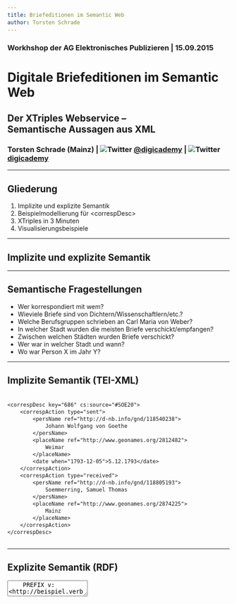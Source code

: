```yaml
---
title: Briefeditionen im Semantic Web
author: Torsten Schrade
---
```


### Workhshop der AG Elektronisches Publizieren | 15.09.2015
# Digitale Briefeditionen im Semantic Web
## Der XTriples Webservice – <br/> Semantische Aussagen aus XML
### __Torsten Schrade (Mainz) | <img src="https://upload.wikimedia.org/wikipedia/en/9/9f/Twitter_bird_logo_2012.svg" alt="Twitter" width="30" /> [@digicademy](https://twitter.com/digicademy "Die Digitale Akademie aut Twitter") |  <img src="https://upload.wikimedia.org/wikipedia/commons/9/91/Octicons-mark-github.svg" alt="Twitter" width="30" /> [digicademy](https://github.com/digicademy "Die Digitale Akademie aut GitHub")__

---

## Gliederung

1. Implizite und explizite Semantik
2. Beispielmodellierung für &lt;correspDesc&gt;
3. XTriples in 3 Minuten
4. Visualisierungsbeispiele

---

## Implizite und explizite Semantik

---

## Semantische Fragestellungen

* Wer korrespondiert mit wem?
* Wieviele Briefe sind von Dichtern/Wissenschaftlern/etc.?
* Welche Berufsgruppen schrieben an Carl Maria von Weber?
* In welcher Stadt wurden die meisten Briefe verschickt/empfangen?
* Zwischen welchen Städten wurden Briefe verschickt?
* Wer war in welcher Stadt und wann?
* Wo war Person X im Jahr Y?

---

## Implizite Semantik (TEI-XML)

<pre>
<code class="xml">
&lt;correspDesc key="686" cs:source="#SOE20"&gt;
	&lt;correspAction type="sent"&gt;
		&lt;persName ref="http://d-nb.info/gnd/118540238"&gt;
			Johann Wolfgang von Goethe
		&lt;/persName&gt;
		&lt;placeName ref="http://www.geonames.org/2812482"&gt;
			Weimar
		&lt;/placeName&gt;
		&lt;date when="1793-12-05"&gt;5.12.1793&lt;/date&gt;
	&lt;/correspAction&gt;
	&lt;correspAction type="received"&gt;
		&lt;persName ref="http://d-nb.info/gnd/118805193"&gt;
			Soemmerring, Samuel Thomas
		&lt;/persName&gt;
		&lt;placeName ref="http://www.geonames.org/2874225"&gt;
			Mainz
		&lt;/placeName&gt;
	&lt;/correspAction&gt;
&lt;/correspDesc&gt;
</code>
</pre>

---

## Explizite Semantik (RDF)

<form>
	<textarea class="code" name="code" id="code1">
	PREFIX v: &lt;http://beispiel.verb#&gt;

	Goethe 			v:ist				Person ;
					v:sendet			Brief .

	Brief			v:datiert			1793 ;
					v:gesendet_aus		Weimar .

	Weimar			v:ist				Stadt ;
					v:hat_Laengengrad	11.32 ;
					v:hat_Breitengrad	50.98 .

	Soemmering		v:ist				Person ;
					v:empfaengt			Brief .

	Brief			v:empfangen_in		Mainz .
	</textarea>
</form>

<script>
	var editor1 = CodeMirror.fromTextArea(document.getElementById("code1"), {
		mode: "application/sparql-query",
		matchBrackets: true
	});
</script>

---

## Beispielmodellierung

---

## Schritte zur Modellierung

<ol class="steps">
<li><a href="#/step-2/#step1" id="step1">1</a></li>
<li><a href="#/step-2/#step2" id="step2">2</a></li>
<li><a href="#/step-2/#step3" id="step3">3</a></li>
<li><a href="#/step-2/#step4" id="step4">4</a></li>
<li><a href="#/step-2/#step5" id="step5">5</a></li>
<li><a href="#/step-2/#step6" id="step6">6</a></li>
<li><a href="#/step-2/#step7" id="step7">7</a></li>
</ol>

<ul class="legend">
<li id="cs">correspSearch</li>
<li id="gnd">GND</li>
<li id="geonames">Geonames</li>
</ul>

<div id="model"></div>
<script src="js/model.js" type="text/javascript"></script>

---

## XTriples in 3 Minuten

---

## Website und Dokumentation

[http://xtriples.spatialhumanities.de](http://xtriples.spatialhumanities.de "Zur Website des Webservices")

![Screenshot](img/xtriples.png "Startseite von XTriples")

---

## Eckdaten

* Open Source (MIT License)
* Version 1.2 (Stable)
* Veröffentlicht auf GitHub <br/>(https://github.com/spatialhumanities/xtriples)
* Voll ausdokumentiert mit Beispielen <br/>(http://xtriples.spatialhumanities.de/documentation.html)
* eXist-db basierte App

---

## Ziel des Webservice

1. Gewinnung von RDF Statements aus beliebigem XML
2. Basierend auf einer einfachen Konfiguration
3. Einbeziehung beliebiger weiterer Ressourcen und Collections
4. Flexible Rückgabeformate
5. RESTful - Kommunikation vollständig über HTTP

---

## Funktionsweise

![Grafik zur Funktionsweise](img/structure.png "Funktionsweise des Webservice")

---

## Extraktion von Aussagemustern

<pre><code class="xml">
#### XML ####
&lt;correspAction type="sent"&gt;
	&lt;persName ref="http://d-nb.info/gnd/118540238"&gt;
		Johann Wolfgang von Goethe
	&lt;/persName&gt;
&lt;/correspAction&gt;

#### Aussagemuster ###
&lt;statement&gt;
	&lt;subject>//tei:correspAction[@type='sent']/tei:persName/@ref&lt;/subject>
	&lt;predicate prefix="rdf">type&lt;/predicate>
	&lt;object type="uri" prefix="cd">Sender&lt;/object>
&lt;/statement&gt;

#### Ergebnis ####
gndo:118540238 rdf:type cd:Sender .
</code></pre>

---

## Extraktionsergebnisse

Extraktion aller Korrespondenzdaten via API unter Einbeziehung der RDF Schnittstellen von GND und Geonames:

<table style="margin-top: 1em; border: 1px solid #000">
<tr><td><strong>Statements gesamt</strong></td><td>56.990</td></tr>
<tr><td><strong>correspSearch Ressourcen</strong></td><td>15.095</td></tr>
<tr><td><strong>GND Ressourcen</strong></td><td>6.015</td></tr>
<tr><td><strong>Geonames Ressourcen</strong></td><td>151</td></tr>
</table>

---

## Visualisierungsbeispiele

---

## Goethe: Wer schreibt wem? (SVG)

<svg xmlns:xlink="http://www.w3.org/1999/xlink" xmlns="http://www.w3.org/2000/svg" width="800pt" height="256pt" viewBox="0.00 0.00 914.00 256.00">
<g id="graph0" class="graph" transform="scale(1 1) rotate(0) translate(4 252)">
<title>d1e200</title>
<polygon style="fill:white;stroke:white;" points="-4,4 -4,-252 910,-252 910,4 -4,4"/>
<!-- http://d&#45;nb.info/gnd/118805193 -->
<g id="node1" class="node">
            <title>http://d-nb.info/gnd/118805193</title>
<a xlink:href="http://d-nb.info/gnd/118805193" xlink:title="foaf:Person:\nSoemmerring, Samuel Thomas">
<polygon style="fill:none;stroke:black;" points="210,-248 44,-248 44,-214 210,-214 210,-248"/>
<text text-anchor="middle" x="127" y="-235" style="font-family:Times New Roman;font-size:10.00px;fill:blue;">foaf:Person:</text>
<text text-anchor="middle" x="127" y="-222" style="font-family:Times New Roman;font-size:10.00px;fill:blue;">Soemmerring, Samuel Thomas</text>
</a>
</g>
<!-- http://d&#45;nb.info/gnd/118540238 -->
<g id="node3" class="node">
            <title>http://d-nb.info/gnd/118540238</title>
<a xlink:href="http://d-nb.info/gnd/118540238" xlink:title="foaf:Person:\nGoethe, Johann Wolfgang von, Johann Wolfgang von Goethe">
<polygon style="fill:none;stroke:black;" points="680,-172 382,-172 382,-138 680,-138 680,-172"/>
<text text-anchor="middle" x="531" y="-159" style="font-family:Times New Roman;font-size:10.00px;fill:blue;">foaf:Person:</text>
<text text-anchor="middle" x="531" y="-146" style="font-family:Times New Roman;font-size:10.00px;fill:blue;">Goethe, Johann Wolfgang von, Johann Wolfgang von Goethe</text>
</a>
</g>
<!-- http://d&#45;nb.info/gnd/118805193&#45;&gt;http://d&#45;nb.info/gnd/118540238 -->
<g id="edge2" class="edge">
            <title>http://d-nb.info/gnd/118805193-&gt;http://d-nb.info/gnd/118540238</title>
<path style="fill:none;stroke:blue;" d="M210,-228C258,-225 318,-220 371,-209 408,-201 448,-187 479,-176"/>
<polygon style="fill:blue;stroke:blue;" points="481.015,-178.964 489,-172 478.415,-172.464 481.015,-178.964"/>
<text text-anchor="middle" x="318" y="-226.5" style="font-family:Times New Roman;font-size:10.00px;">cd:sending</text>
</g>
<!-- http://d&#45;nb.info/gnd/118540238&#45;&gt;http://d&#45;nb.info/gnd/118805193 -->
<g id="edge12" class="edge">
            <title>http://d-nb.info/gnd/118540238-&gt;http://d-nb.info/gnd/118805193</title>
<path style="fill:none;stroke:blue;" d="M382,-172C343,-177 303,-184 265,-192 240,-197 214,-204 191,-211"/>
<polygon style="fill:blue;stroke:blue;" points="189.573,-207.774 181,-214 191.584,-214.479 189.573,-207.774"/>
<text text-anchor="middle" x="318" y="-195.5" style="font-family:Times New Roman;font-size:10.00px;">cd:sending</text>
</g>
<!-- http://d&#45;nb.info/gnd/122361261 -->
<g id="node8" class="node">
            <title>http://d-nb.info/gnd/122361261</title>
<a xlink:href="http://d-nb.info/gnd/122361261" xlink:title="foaf:Person:\nWeber, Genovefa">
<polygon style="fill:none;stroke:black;" points="905,-172 809,-172 809,-138 905,-138 905,-172"/>
<text text-anchor="middle" x="857" y="-159" style="font-family:Times New Roman;font-size:10.00px;fill:blue;">foaf:Person:</text>
<text text-anchor="middle" x="857" y="-146" style="font-family:Times New Roman;font-size:10.00px;fill:blue;">Weber, Genovefa</text>
</a>
</g>
<!-- http://d&#45;nb.info/gnd/118540238&#45;&gt;http://d&#45;nb.info/gnd/122361261 -->
<g id="edge10" class="edge">
            <title>http://d-nb.info/gnd/118540238-&gt;http://d-nb.info/gnd/122361261</title>
<path style="fill:none;stroke:blue;" d="M680,-155C722,-155 765,-155 798,-155"/>
<polygon style="fill:blue;stroke:blue;" points="798,-158.5 808,-155 798,-151.5 798,-158.5"/>
<text text-anchor="middle" x="744" y="-158.5" style="font-family:Times New Roman;font-size:10.00px;">cd:sending</text>
</g>
<!-- http://d&#45;nb.info/gnd/115363688 -->
<g id="node4" class="node">
            <title>http://d-nb.info/gnd/115363688</title>
<a xlink:href="http://d-nb.info/gnd/115363688" xlink:title="foaf:Person:\nLuise Augusta Herzogin von Sachsen-Weimar und\nEisenach">
<polygon style="fill:none;stroke:black;" points="253,-183.5 1,-183.5 1,-136.5 253,-136.5 253,-183.5"/>
<text text-anchor="middle" x="127" y="-170.5" style="font-family:Times New Roman;font-size:10.00px;fill:blue;">foaf:Person:</text>
<text text-anchor="middle" x="127" y="-157.5" style="font-family:Times New Roman;font-size:10.00px;fill:blue;">Luise Augusta Herzogin von Sachsen-Weimar und</text>
<text text-anchor="middle" x="127" y="-144.5" style="font-family:Times New Roman;font-size:10.00px;fill:blue;">Eisenach</text>
</a>
</g>
<!-- http://d&#45;nb.info/gnd/115363688&#45;&gt;http://d&#45;nb.info/gnd/118540238 -->
<g id="edge4" class="edge">
            <title>http://d-nb.info/gnd/115363688-&gt;http://d-nb.info/gnd/118540238</title>
<path style="fill:none;stroke:blue;" d="M254,-155C258,-155 261,-155 265,-155 300,-154 337,-154 372,-154"/>
<polygon style="fill:blue;stroke:blue;" points="372,-157.5 382,-154 372,-150.5 372,-157.5"/>
<text text-anchor="middle" x="318" y="-158.5" style="font-family:Times New Roman;font-size:10.00px;">cd:sending</text>
</g>
<!-- http://d&#45;nb.info/gnd/117158542 -->
<g id="node6" class="node">
            <title>http://d-nb.info/gnd/117158542</title>
<a xlink:href="http://d-nb.info/gnd/117158542" xlink:title="foaf:Person:\nWeber, Franz Anton">
<polygon style="fill:none;stroke:black;" points="181,-115 73,-115 73,-81 181,-81 181,-115"/>
<text text-anchor="middle" x="127" y="-102" style="font-family:Times New Roman;font-size:10.00px;fill:blue;">foaf:Person:</text>
<text text-anchor="middle" x="127" y="-89" style="font-family:Times New Roman;font-size:10.00px;fill:blue;">Weber, Franz Anton</text>
</a>
</g>
<!-- http://d&#45;nb.info/gnd/117158542&#45;&gt;http://d&#45;nb.info/gnd/118540238 -->
<g id="edge6" class="edge">
            <title>http://d-nb.info/gnd/117158542-&gt;http://d-nb.info/gnd/118540238</title>
<path style="fill:none;stroke:blue;" d="M181,-106C237,-114 326,-126 400,-137"/>
<polygon style="fill:blue;stroke:blue;" points="399.701,-140.488 410,-138 400.398,-133.522 399.701,-140.488"/>
<text text-anchor="middle" x="318" y="-133.5" style="font-family:Times New Roman;font-size:10.00px;">cd:sending</text>
</g>
<!-- http://d&#45;nb.info/gnd/118540246 -->
<g id="node9" class="node">
            <title>http://d-nb.info/gnd/118540246</title>
<a xlink:href="http://d-nb.info/gnd/118540246" xlink:title="foaf:Person:\nGoethe, Katharina Elisabeth">
<polygon style="fill:none;stroke:black;" points="202,-59 52,-59 52,-25 202,-25 202,-59"/>
<text text-anchor="middle" x="127" y="-46" style="font-family:Times New Roman;font-size:10.00px;fill:blue;">foaf:Person:</text>
<text text-anchor="middle" x="127" y="-33" style="font-family:Times New Roman;font-size:10.00px;fill:blue;">Goethe, Katharina Elisabeth</text>
</a>
</g>
<!-- http://d&#45;nb.info/gnd/118540246&#45;&gt;http://d&#45;nb.info/gnd/118540238 -->
<g id="edge8" class="edge">
            <title>http://d-nb.info/gnd/118540246-&gt;http://d-nb.info/gnd/118540238</title>
<path style="fill:none;stroke:blue;" d="M202,-58C219,-62 237,-66 254,-70 307,-82 320,-83 371,-99 407,-109 446,-123 477,-134"/>
<polygon style="fill:blue;stroke:blue;" points="476.415,-137.536 487,-138 479.015,-131.036 476.415,-137.536"/>
<text text-anchor="middle" x="318" y="-102.5" style="font-family:Times New Roman;font-size:10.00px;">cd:sending</text>
</g>
</g>
</svg>

[Visualisierung aufrufen](http://xtriples.spatialhumanities.de/extract.xql?configuration=http://xtriples.spatialhumanities.de/examples/dh/correspSearchPersons.xml&format=svg "Zur Visualisierung von Wer schreibt Wem")

---

## Goethe: Briefnetzwerk (SVG)

![Grafik zur Netzwerkvisualisierung](img/network.png "Visualisierung von Goethes Briefnetzwerk")

[Visualisierung aufrufen](http://xtriples.spatialhumanities.de/extract.xql?configuration=http://xtriples.spatialhumanities.de/examples/dh/correspSearchLetters.xml&format=svg "Zur Visualisierung von Goethes Briefnetzwerk")

---

## Kartenvisualisierung

![Kartenvisualisierung](img/map.png "Visualisierung von Korrespondenznetzwerken")

[Visualisierung aufrufen](viz/map.html "Zur Kartenvisualisierung")

---

## F I N I S

<pre><code class="xml">
Publikum		v:war			aufmerksam .
Referenten		v:danken		Publikum .
</code></pre>

---

## Stuff used

* [Impress.js](https://github.com/impress/impress.js) (Präsentation)
* [mdpress](https://github.com/egonSchiele/mdpress) (Markdown für Impress)
* [sgvizler](http://dev.data2000.no/sgvizler/) (Visualisierungen für RDF)
* [greuler](http://maurizzzio.github.io/greuler/#/) (Graph Visualisierung)
* [hightlight.js](https://highlightjs.org/) (Syntax Highlighting)
* [CodeMirror](https://codemirror.net/) (SPARQL Syntax Highlighting)

Quelldateien &amp; Daten: http://bit.ly/1OpViFw

Lizenz: [CC-BY 4.0](https://creativecommons.org/licenses/by/4.0/) (Torsten Schrade)